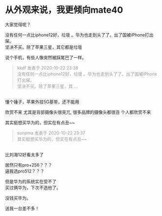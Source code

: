# 从外观来说，我更倾向mate40


大家觉得呢？

没有任何一点比iphone12好，垃圾 。华为也走到头了了。出了国被iPhone打出屎。<br />
坚决不买。除了苹果三星，其它都是垃圾

说个手机，有些人像突然被踩尾巴了一样。

<div class="quote"><blockquote><font color="#999999">kkdf 发表于 2020-10-22 23:38</font><br />
<font color="#999999">没有任何一点比iphone12好，垃圾 。华为也走到头了了。出了国被iPhone打出屎。<br />
坚决不买。除了苹果三星，其 ...</font></blockquote></div><br />
懂个锤子，苹果外挂5G基带，还不能用

欣赏不来 尤其是背部摄像头很突兀, 很多品牌的摄像头都很丑 个人都欣赏不来<img src="static/image/smiley/yct/014.gif" smilieid="45" border="0" alt="" />

其实挺想买华为的，但实在有点丑~~

<div class="quote"><blockquote><font color="#999999">sunpma 发表于 2020-10-22 23:37</font><br />
<font color="#999999">其实挺想买华为的，但实在有点丑~~</font></blockquote></div><br />
比刘海12好看太多了

居然只有pro+256？？？<br />
逼我选pro512？？？

但是华为的系统实在受不了<br />
买过俩华为，下次不选他了。<img id="aimg_cM25J" onclick="zoom(this, this.src, 0, 0, 0)" class="zoom" src="https://cdn.jsdelivr.net/gh/hishis/forum-master/public/images/patch.gif" onmouseover="img_onmouseoverfunc(this)" onload="thumbImg(this)" border="0" alt="" />

没钱买华为。

送我一台差不多！
